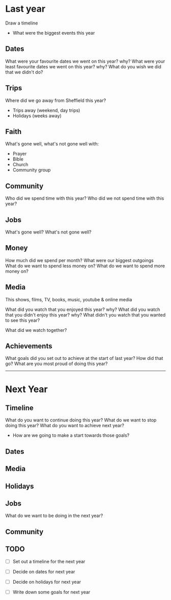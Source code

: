 # Last year
Draw a timeline
- What were the biggest events this year
## Dates 
What were your favourite dates we went on this year? why?
What were your least favourite dates we went on this year? why?
What do you wish we did that we didn't do?
## Trips
Where did we go away from Sheffield this year?
- Trips away (weekend, day trips)
- Holidays (weeks away)
## Faith
What's gone well, what's not gone well with:
- Prayer
- Bible
- Church
- Community group
## Community
Who did we spend time with this year?
Who did we not spend time with this year?
## Jobs
What's gone well?
What's not gone well?
## Money
How much did we spend per month?
What were our biggest outgoings
What do we want to spend less money on?
What do we want to spend more money on?
## Media
This shows, films, TV, books, music, youtube & online media

What did you watch that you enjoyed this year? why?
What did you watch that you didn't enjoy this year? why?
What didn't you watch that you wanted to see this year?

What did we watch together?
## Achievements
What goals did you set out to achieve at the start of last year? How did that go?
What are you most proud of doing this year?

---
# Next Year

## Timeline
What do you want to continue doing this year?
What do we want to stop doing this year?
What do you want to achieve next year?
- How are we going to make a start towards those goals?
## Dates

## Media
## Holidays
## Jobs
What do we want to be doing in the next year?
## Community

## TODO
- [ ] Set out a timeline for the next year
- [ ] Decide on dates for next year
- [ ] Decide on holidays for next year
- [ ] Write down some goals for next year



